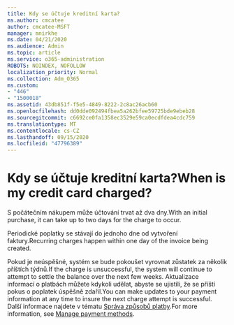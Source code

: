 ```yaml
---
title: Kdy se účtuje kreditní karta?
ms.author: cmcatee
author: cmcatee-MSFT
manager: mnirkhe
ms.date: 04/21/2020
ms.audience: Admin
ms.topic: article
ms.service: o365-administration
ROBOTS: NOINDEX, NOFOLLOW
localization_priority: Normal
ms.collection: Adm_O365
ms.custom:
- "446"
- "1500018"
ms.assetid: 43db851f-f5e5-4849-8222-2c8ac26acb60
ms.openlocfilehash: dd0dde092494fbea5a262bfee59725bde9ebeb28
ms.sourcegitcommit: c6692ce0fa1358ec3529e59ca0ecdfdea4cdc759
ms.translationtype: MT
ms.contentlocale: cs-CZ
ms.lasthandoff: 09/15/2020
ms.locfileid: "47796389"
---
```

# <a name="when-is-my-credit-card-charged"></a><span data-ttu-id="089bc-102">Kdy se účtuje kreditní karta?</span><span class="sxs-lookup"><span data-stu-id="089bc-102">When is my credit card charged?</span></span>

<span data-ttu-id="089bc-103">S počátečním nákupem může účtování trvat až dva dny.</span><span class="sxs-lookup"><span data-stu-id="089bc-103">With an initial purchase, it can take up to two days for the charge to occur.</span></span>
  
<span data-ttu-id="089bc-104">Periodické poplatky se stávají do jednoho dne od vytvoření faktury.</span><span class="sxs-lookup"><span data-stu-id="089bc-104">Recurring charges happen within one day of the invoice being created.</span></span>
  
<span data-ttu-id="089bc-105">Pokud je neúspěšné, systém se bude pokoušet vyrovnat zůstatek za několik příštích týdnů.</span><span class="sxs-lookup"><span data-stu-id="089bc-105">If the charge is unsuccessful, the system will continue to attempt to settle the balance over the next few weeks.</span></span> <span data-ttu-id="089bc-106">Aktualizace informací o platbách můžete kdykoli udělat, abyste se ujistili, že se příští pokus o poplatek úspěšně zdařil.</span><span class="sxs-lookup"><span data-stu-id="089bc-106">You can make updates to your payment information at any time to insure the next charge attempt is successful.</span></span> <span data-ttu-id="089bc-107">Další informace najdete v tématu [Správa způsobů platby](https://docs.microsoft.com/microsoft-365/commerce/billing-and-payments/manage-payment-methods).</span><span class="sxs-lookup"><span data-stu-id="089bc-107">For more information, see [Manage payment methods](https://docs.microsoft.com/microsoft-365/commerce/billing-and-payments/manage-payment-methods).</span></span>
